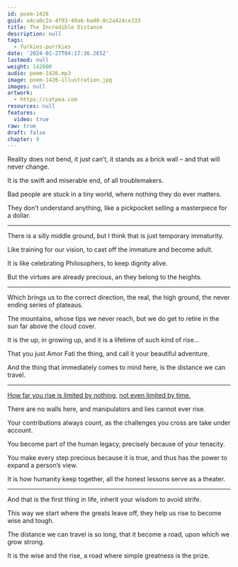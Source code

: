 ```yaml
---
id: poem-1426
guid: a4ca0c2a-4f03-49a6-ba40-8c2a424ce333
title: The Incredible Distance
description: null
tags:
  - furkies-purrkies
date: '2024-01-27T04:17:36.265Z'
lastmod: null
weight: 142600
audio: poem-1426.mp3
image: poem-1426-illustration.jpg
images: null
artwork:
  - https://catpea.com
resources: null
features:
  video: true
raw: true
draft: false
chapter: 9
---
```


Reality does not bend, it just can’t,
it stands as a brick wall – and that will never change.

It is the swift and miserable end,
of all troublemakers.

Bad people are stuck in a tiny world,
where nothing they do ever matters.

They don’t understand anything,
like a pickpocket selling a masterpiece for a dollar.

---

There is a silly middle ground,
but I think that is just temporary immaturity.

Like training for our vision,
to cast off the immature and become adult.

It is like celebrating Philosophers,
to keep dignity alive.

But the virtues are already precious,
an they belong to the heights.

---

Which brings us to the correct direction, the real,
the high ground, the never ending series of plateaus.

The mountains, whose tips we never reach,
but we do get to retire in the sun far above the cloud cover.

It is the up, in growing up,
and it is a lifetime of such kind of rise…

That you just Amor Fati the thing,
and call it your beautiful adventure.

And the thing that immediately comes to mind here,
is the distance we can travel.

---

[How far you rise is limited by nothing][2],
[not even limited by time.][1]

There are no walls here,
and manipulators and lies cannot ever rise.

Your contributions always count,
as the challenges you cross are take under account.

You become part of the human legacy,
precisely because of your tenacity.

You make every step precious because it is true,
and thus has the power to expand a person’s view.

It is how humanity keep together,
all the honest lessons serve as a theater.

---

And that is the first thing in life,
inherit your wisdom to avoid strife.

This way we start where the greats leave off,
they help us rise to become wise and tough.

The distance we can travel is so long,
that it become a road, upon which we grow strong.

It is the wise and the rise,
a road where simple greatness is the prize.


[1]: https://www.youtube.com/watch?v=CMxd_XwsKsw
[2]: https://www.youtube.com/watch?v=9M4tdMsg3ts
